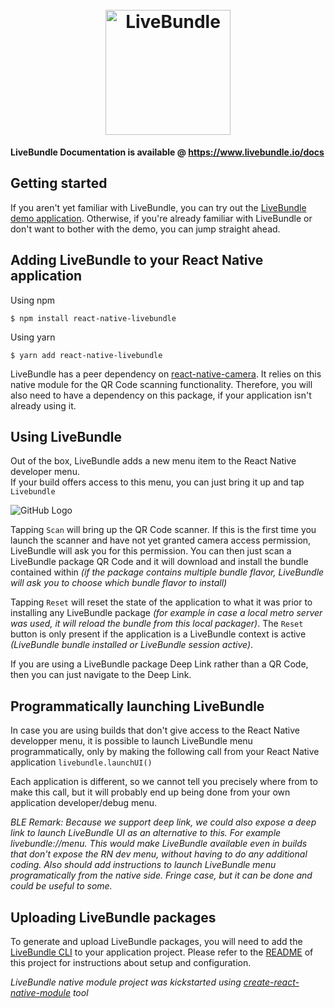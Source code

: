 <h1 align="center">
    <br>
	<img src="./assets/logo.png" alt="LiveBundle" width="200">
	<br>
</h1>

**LiveBundle Documentation is available @ https://www.livebundle.io/docs**

## Getting started

If you aren't yet familiar with LiveBundle, you can try out the [LiveBundle demo application](./example). Otherwise, if you're already familiar with LiveBundle or don't want to bother with the demo, you can jump straight ahead.

## Adding LiveBundle to your React Native application

Using npm

`$ npm install react-native-livebundle`

Using yarn

`$ yarn add react-native-livebundle`

LiveBundle has a peer dependency on [react-native-camera](https://github.com/react-native-community/react-native-camera). It relies on this native module for the QR Code scanning functionality. Therefore, you will also need to have a dependency on this package, if your application isn't already using it.

## Using LiveBundle

Out of the box, LiveBundle adds a new menu item to the React Native developer menu.\
If your build offers access to this menu, you can just bring it up and tap `Livebundle`

![GitHub Logo](./assets/lb-menu-item.png)

Tapping `Scan` will bring up the QR Code scanner. If this is the first time you launch the scanner and have not yet granted camera access permission, LiveBundle will ask you for this permission. You can then just scan a LiveBundle package QR Code and it will download and install the bundle contained within *(if the package contains multiple bundle flavor, LiveBundle will ask you to choose which bundle flavor to install)*

Tapping `Reset` will reset the state of the application to what it was prior to installing any LiveBundle package *(for example in case a local metro server was used, it will reload the bundle from this local packager)*. The `Reset` button is only present if the application is a LiveBundle context is active *(LiveBundle bundle installed or LiveBundle session active)*.

If you are using a LiveBundle package Deep Link rather than a QR Code, then you can just navigate to the Deep Link.

## Programmatically launching LiveBundle

In case you are using builds that don't give access to the React Native developper menu, it is possible to launch LiveBundle menu programmatically, only by making the following call from your React Native application `livebundle.launchUI()`

Each application is different, so we cannot tell you precisely where from to make this call, but it will probably end up being done from your own application developer/debug menu.

*BLE Remark: Because we support deep link, we could also expose a deep link to launch LiveBundle UI as an alternative to this. For example livebundle://menu. This would make LiveBundle available even in builds that don't expose the RN dev menu, without having to do any additional  coding. Also should add instructions to launch LiveBundle menu programatically from the native side. Fringe case, but it can be done and could be useful to some.*

## Uploading LiveBundle packages

To generate and upload LiveBundle packages, you will need to add the [LiveBundle CLI](https://github.com/electrode-io/livebundle) to your application project. Please refer to the [README](https://github.com/electrode-io/livebundle/blob/master/README.md) of this project for instructions about setup and configuration.

*LiveBundle native module project was kickstarted using [create-react-native-module](https://github.com/brodybits/create-react-native-module) tool*
